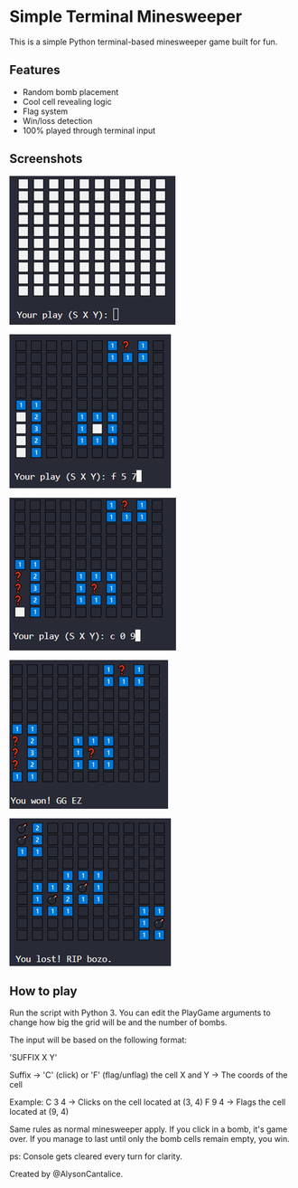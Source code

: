 # Simple Terminal Minesweeper

This is a simple Python terminal-based minesweeper game built for fun.

## Features
- Random bomb placement
- Cool cell revealing logic
- Flag system
- Win/loss detection
- 100% played through terminal input

## Screenshots

![screenshot 1](images/1.png)

![screenshot 2](images/2.png)

![screenshot 3](images/3.png)

![screenshot 4](images/4.png)

![screenshot 5](images/5.png)

## How to play

Run the script with Python 3. You can edit the PlayGame arguments to change how big the grid will be and the number of bombs.

The input will be based on the following format:

'SUFFIX X Y'

Suffix -> 'C' (click) or 'F' (flag/unflag) the cell
X and Y -> The coords of the cell

Example:
C 3 4 -> Clicks on the cell located at (3, 4)
F 9 4 -> Flags the cell located at (9, 4)

Same rules as normal minesweeper apply. If you click in a bomb, it's game over. If you manage to last until only the bomb cells remain empty, you win.

ps: Console gets cleared every turn for clarity.

Created by @AlysonCantalice.